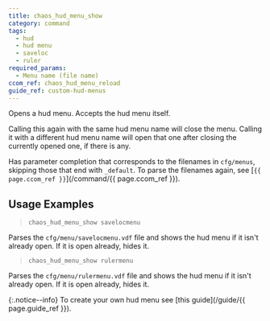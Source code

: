 ```yaml
---
title: chaos_hud_menu_show
category: command
tags:
  - hud
  - hud menu
  - saveloc
  - ruler
required_params: 
  - Menu name (file name)
ccom_ref: chaos_hud_menu_reload
guide_ref: custom-hud-menus
---
```


Opens a hud menu. Accepts the hud menu itself.

Calling this again with the same hud menu name will close the menu. Calling it with a different hud menu name will open that one after closing the currently opened one, if there is any.

Has parameter completion that corresponds to the filenames in `cfg/menus`, skipping those that end with `_default`.
To parse the filenames again, see [`{{ page.ccom_ref }}`](/command/{{ page.ccom_ref }}).

## Usage Examples

>`chaos_hud_menu_show savelocmenu`

Parses the `cfg/menu/savelocmenu.vdf` file and shows the hud menu if it isn't already open. If it is open already, hides it.

>`chaos_hud_menu_show rulermenu`

Parses the `cfg/menu/rulermenu.vdf` file and shows the hud menu if it isn't already open. If it is open already, hides it.

{:.notice--info}
To create your own hud menu see [this guide](/guide/{{ page.guide_ref }}).
